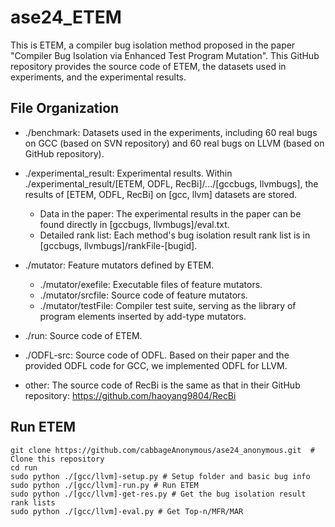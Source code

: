 # ase24_ETEM

This is ETEM, a compiler bug isolation method proposed in the paper "Compiler Bug Isolation via Enhanced Test Program Mutation". This GitHub repository provides the source code of ETEM, the datasets used in experiments, and the experimental results.

## File Organization
- ./benchmark: Datasets used in the experiments, including 60 real bugs on GCC (based on SVN repository) and 60 real bugs on LLVM (based on GitHub repository).

- ./experimental_result: Experimental results. Within ./experimental_result/[ETEM, ODFL, RecBi]/.../[gccbugs, llvmbugs], the results of [ETEM, ODFL, RecBi] on [gcc, llvm] datasets are stored.
    - Data in the paper: The experimental results in the paper can be found directly in [gccbugs, llvmbugs]/eval.txt.
    - Detailed rank list: Each method's bug isolation result rank list is in [gccbugs, llvmbugs]/rankFile-[bugid].

- ./mutator: Feature mutators defined by ETEM.
    - ./mutator/exefile: Executable files of feature mutators.
    - ./mutator/srcfile: Source code of feature mutators.
    - ./mutator/testFile: Compiler test suite, serving as the library of program elements inserted by add-type mutators.

- ./run: Source code of ETEM.

- ./ODFL-src: Source code of ODFL. Based on their paper and the provided ODFL code for GCC, we implemented ODFL for LLVM.

- other: The source code of RecBi is the same as that in their GitHub repository: https://github.com/haoyang9804/RecBi



## Run ETEM

```shell
git clone https://github.com/cabbageAnonymous/ase24_anonymous.git  # Clone this repository
cd run
sudo python ./[gcc/llvm]-setup.py # Setup folder and basic bug info
sudo python ./[gcc/llvm]-run.py # Run ETEM
sudo python ./[gcc/llvm]-get-res.py # Get the bug isolation result rank lists
sudo python ./[gcc/llvm]-eval.py # Get Top-n/MFR/MAR
```